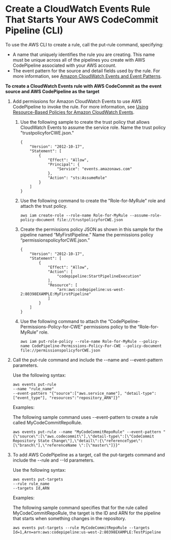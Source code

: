 # Create a CloudWatch Events Rule That Starts Your AWS CodeCommit Pipeline \(CLI\)<a name="pipelines-trigger-source-repo-changes-cli"></a>

To use the AWS CLI to create a rule, call the put\-rule command, specifying:
+ A name that uniquely identifies the rule you are creating\. This name must be unique across all of the pipelines you create with AWS CodePipeline associated with your AWS account\.
+ The event pattern for the source and detail fields used by the rule\. For more information, see [Amazon CloudWatch Events and Event Patterns](http://docs.aws.amazon.com/AmazonCloudWatch/latest/events/CloudWatchEventsandEventPatterns.html)\.

**To create a CloudWatch Events rule with AWS CodeCommit as the event source and AWS CodePipeline as the target**

1. Add permissions for Amazon CloudWatch Events to use AWS CodePipeline to invoke the rule\. For more information, see [Using Resource\-Based Policies for Amazon CloudWatch Events](http://docs.aws.amazon.com/AmazonCloudWatch/latest/events/resource-based-policies-cwe.html)\.

   1. Use the following sample to create the trust policy that allows CloudWatch Events to assume the service role\. Name the trust policy "trustpolicyforCWE\.json\."

      ```
      {
          "Version": "2012-10-17",
          "Statement": [
              {
                  "Effect": "Allow",
                  "Principal": {
                      "Service": "events.amazonaws.com"
                  },
                  "Action": "sts:AssumeRole"
              }
          ]
      }
      ```

   1. Use the following command to create the "Role\-for\-MyRule" role and attach the trust policy\.

      ```
      aws iam create-role --role-name Role-for-MyRule --assume-role-policy-document file://trustpolicyforCWE.json
      ```

   1. Create the permissions policy JSON as shown in this sample for the pipeline named “MyFirstPipeline\.” Name the permissions policy “permissionspolicyforCWE\.json\.”

      ```
      {
          "Version": "2012-10-17",
          "Statement": [
              {
                  "Effect": "Allow",
                  "Action": [
                      "codepipeline:StartPipelineExecution"
                  ],
                  "Resource": [
                      "arn:aws:codepipeline:us-west-2:80398EXAMPLE:MyFirstPipeline"
                  ]
              }
          ]
      }
      ```

   1. Use the following command to attach the “CodePipeline\-Permissions\-Policy\-for\-CWE” permissions policy to the “Role\-for\-MyRule” role\.

      ```
      aws iam put-role-policy --role-name Role-for-MyRule --policy-name CodePipeline-Permissions-Policy-For-CWE --policy-document file://permissionspolicyforCWE.json
      ```

1. Call the put\-rule command and include the \-\-name and \-\-event\-pattern parameters\.

   Use the following syntax:

   ```
   aws events put-rule 
   --name "rule_name" 
   --event-pattern "{"source":["aws.service_name"], "detail-type":["event_type"], "resources":"repository_ARN"]}"
   ```

   Examples:

   The following sample command uses \-\-event\-pattern to create a rule called MyCodeCommitRepoRule\.

   ```
   aws events put-rule --name "MyCodeCommitRepoRule" --event-pattern "{\"source\":[\"aws.codecommit\"],\"detail-type\":[\"CodeCommit Repository State Change\"],\"detail\":{\"referenceType\":[\"branch\"],\"referenceName \":[\"master\"]}}"
   ```

1. To add AWS CodePipeline as a target, call the put\-targets command and include the \-\-rule and \-\-Id parameters\.

   Use the following syntax:

   ```
   aws events put-targets 
   --rule rule_name 
   --targets Id,ARN
   ```

   Examples:

   The following sample command specifies that for the rule called MyCodeCommitRepoRule, the target is the ID and ARN for the pipeline that starts when something changes in the repository\.

   ```
   aws events put-targets --rule MyCodeCommitRepoRule --targets Id=1,Arn=arn:aws:codepipeline:us-west-2:80398EXAMPLE:TestPipeline
   ```